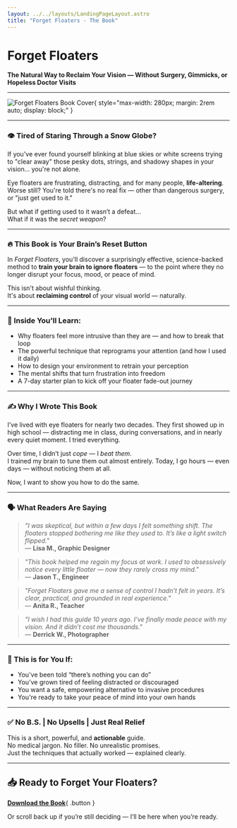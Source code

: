 ```yaml
---
layout: ../../layouts/LandingPageLayout.astro
title: "Forget Floaters - The Book"
---
```


# Forget Floaters  
**The Natural Way to Reclaim Your Vision — Without Surgery, Gimmicks, or Hopeless Doctor Visits**

---

![Forget Floaters Book Cover](/images/forget-floaters-cover.jpg){ style="max-width: 280px; margin: 2rem auto; display: block;" }

---

### 👁 Tired of Staring Through a Snow Globe?

If you've ever found yourself blinking at blue skies or white screens trying to "clear away" those pesky dots, strings, and shadowy shapes in your vision... you're not alone.

Eye floaters are frustrating, distracting, and for many people, **life-altering**. Worse still? You're told there's no real fix — other than dangerous surgery, or "just get used to it."

But what if getting used to it wasn’t a defeat...  
What if it was the *secret weapon*?

---

### 🔥 This Book is Your Brain’s Reset Button

In _Forget Floaters_, you'll discover a surprisingly effective, science-backed method to **train your brain to ignore floaters** — to the point where they no longer disrupt your focus, mood, or peace of mind.

This isn't about wishful thinking.  
It's about **reclaiming control** of your visual world — naturally.

---

### 📘 Inside You'll Learn:
- Why floaters feel more intrusive than they are — and how to break that loop
- The powerful technique that reprograms your attention (and how I used it daily)
- How to design your environment to retrain your perception
- The mental shifts that turn frustration into freedom
- A 7-day starter plan to kick off your floater fade-out journey

---

### ✍️ Why I Wrote This Book

I’ve lived with eye floaters for nearly two decades. They first showed up in high school — distracting me in class, during conversations, and in nearly every quiet moment. I tried everything.

Over time, I didn’t just *cope* — I *beat them*.  
I trained my brain to tune them out almost entirely. Today, I go hours — even days — without noticing them at all.

Now, I want to show you how to do the same.

---

### 🗣️ What Readers Are Saying

> _"I was skeptical, but within a few days I felt something shift. The floaters stopped bothering me like they used to. It’s like a light switch flipped."_  
> — **Lisa M., Graphic Designer**

> _"This book helped me regain my focus at work. I used to obsessively notice every little floater — now they rarely cross my mind."_  
> — **Jason T., Engineer**

> _"Forget Floaters gave me a sense of control I hadn’t felt in years. It’s clear, practical, and grounded in real experience."_  
> — **Anita R., Teacher**

> _"I wish I had this guide 10 years ago. I’ve finally made peace with my vision. And it didn’t cost me thousands."_  
> — **Derrick W., Photographer**

---

### 🎯 This is for You If:
- You've been told “there’s nothing you can do”
- You’ve grown tired of feeling distracted or discouraged
- You want a safe, empowering alternative to invasive procedures
- You're ready to take your peace of mind into your own hands

---

### ✅ No B.S. | No Upsells | Just Real Relief

This is a short, powerful, and **actionable** guide.  
No medical jargon. No filler. No unrealistic promises.  
Just the techniques that actually worked — explained clearly.

---

## 📥 Ready to Forget Your Floaters?

[**Download the Book**](/downloads/Forget-Floaters.pdf){ .button }

Or scroll back up if you’re still deciding — I’ll be here when you’re ready.
